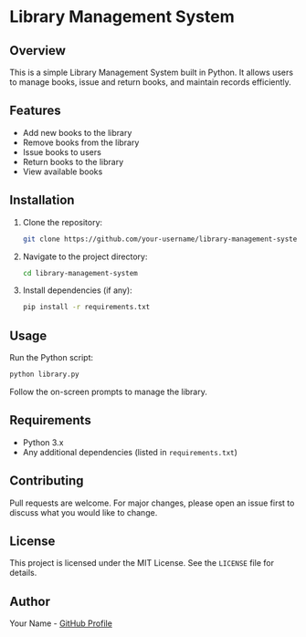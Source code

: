 # Library Management System

## Overview
This is a simple Library Management System built in Python. It allows users to manage books, issue and return books, and maintain records efficiently.

## Features
- Add new books to the library
- Remove books from the library
- Issue books to users
- Return books to the library
- View available books

## Installation
1. Clone the repository:
   ```bash
   git clone https://github.com/your-username/library-management-system.git
   ```
2. Navigate to the project directory:
   ```bash
   cd library-management-system
   ```
3. Install dependencies (if any):
   ```bash
   pip install -r requirements.txt
   ```

## Usage
Run the Python script:
```bash
python library.py
```
Follow the on-screen prompts to manage the library.

## Requirements
- Python 3.x
- Any additional dependencies (listed in `requirements.txt`)

## Contributing
Pull requests are welcome. For major changes, please open an issue first to discuss what you would like to change.

## License
This project is licensed under the MIT License. See the `LICENSE` file for details.

## Author
Your Name - [GitHub Profile](https://github.com/Amleshkumar01)

